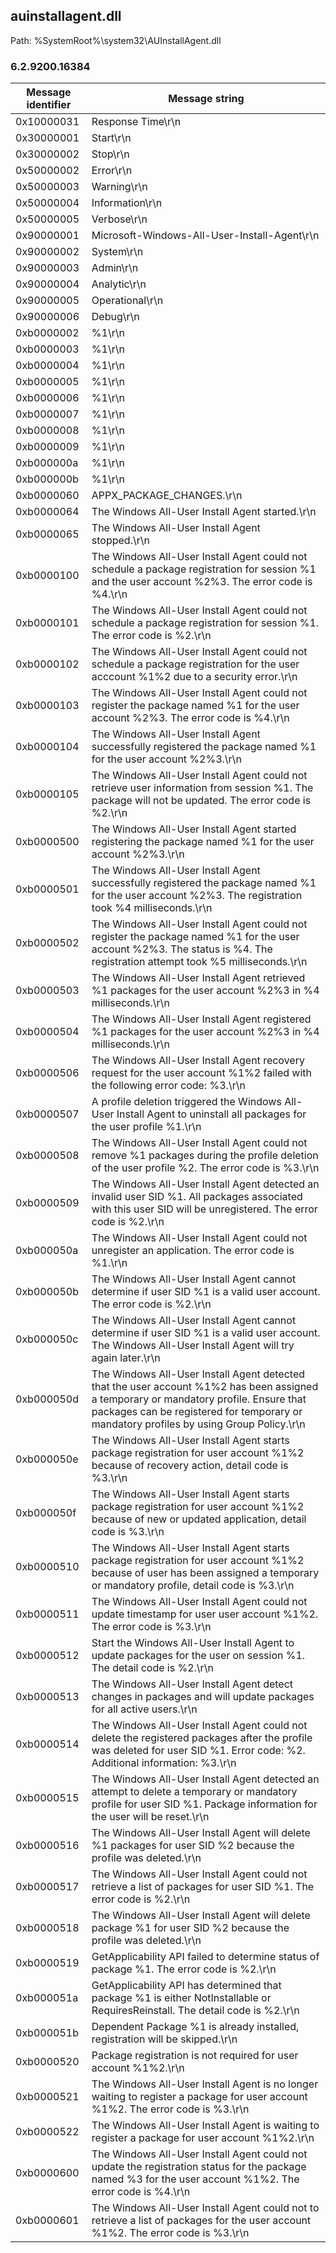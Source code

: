 ## auinstallagent.dll

Path: %SystemRoot%\system32\AUInstallAgent.dll

### 6.2.9200.16384

Message identifier | Message string
--- | ---
0x10000031 | Response Time\r\n
0x30000001 | Start\r\n
0x30000002 | Stop\r\n
0x50000002 | Error\r\n
0x50000003 | Warning\r\n
0x50000004 | Information\r\n
0x50000005 | Verbose\r\n
0x90000001 | Microsoft-Windows-All-User-Install-Agent\r\n
0x90000002 | System\r\n
0x90000003 | Admin\r\n
0x90000004 | Analytic\r\n
0x90000005 | Operational\r\n
0x90000006 | Debug\r\n
0xb0000002 | %1\r\n
0xb0000003 | %1\r\n
0xb0000004 | %1\r\n
0xb0000005 | %1\r\n
0xb0000006 | %1\r\n
0xb0000007 | %1\r\n
0xb0000008 | %1\r\n
0xb0000009 | %1\r\n
0xb000000a | %1\r\n
0xb000000b | %1\r\n
0xb0000060 | APPX_PACKAGE_CHANGES.\r\n
0xb0000064 | The Windows All-User Install Agent started.\r\n
0xb0000065 | The Windows All-User Install Agent stopped.\r\n
0xb0000100 | The Windows All-User Install Agent could not schedule a package registration for session %1 and the user account %2\%3. The error code is %4.\r\n
0xb0000101 | The Windows All-User Install Agent could not schedule a package registration for session %1. The error code is %2.\r\n
0xb0000102 | The Windows All-User Install Agent could not schedule a package registration for the user acccount %1\%2 due to a security error.\r\n
0xb0000103 | The Windows All-User Install Agent could not register the package named %1 for the user account %2\%3. The error code is %4.\r\n
0xb0000104 | The Windows All-User Install Agent successfully registered the package named %1 for the user account %2\%3.\r\n
0xb0000105 | The Windows All-User Install Agent could not retrieve user information from session %1. The package will not be updated. The error code is %2.\r\n
0xb0000500 | The Windows All-User Install Agent started registering the package named %1 for the user account %2\%3.\r\n
0xb0000501 | The Windows All-User Install Agent successfully registered the package named %1 for the user account %2\%3. The registration took %4 milliseconds.\r\n
0xb0000502 | The Windows All-User Install Agent could not register the package named %1 for the user account %2\%3. The status is %4. The registration attempt took %5 milliseconds.\r\n
0xb0000503 | The Windows All-User Install Agent retrieved %1 packages for the user account %2\%3 in %4 milliseconds.\r\n
0xb0000504 | The Windows All-User Install Agent registered %1 packages for the user account %2\%3 in %4 milliseconds.\r\n
0xb0000506 | The Windows All-User Install Agent recovery request for the user account %1\%2 failed with the following error code: %3.\r\n
0xb0000507 | A profile deletion triggered the Windows All-User Install Agent to uninstall all packages for the user profile %1.\r\n
0xb0000508 | The Windows All-User Install Agent could not remove %1 packages during the profile deletion of the user profile %2. The error code is %3.\r\n
0xb0000509 | The Windows All-User Install Agent detected an invalid user SID %1. All packages associated with this user SID will be unregistered. The error code is %2.\r\n
0xb000050a | The Windows All-User Install Agent could not unregister an application. The error code is %1.\r\n
0xb000050b | The Windows All-User Install Agent cannot determine if user SID %1 is a valid user account. The error code is %2.\r\n
0xb000050c | The Windows All-User Install Agent cannot determine if user SID %1 is a valid user account. The Windows All-User Install Agent will try again later.\r\n
0xb000050d | The Windows All-User Install Agent detected that the user account %1\%2 has been assigned a temporary or mandatory profile. Ensure that packages can be registered for temporary or mandatory profiles by using Group Policy.\r\n
0xb000050e | The Windows All-User Install Agent starts package registration for user account %1\%2 because of recovery action, detail code is %3.\r\n
0xb000050f | The Windows All-User Install Agent starts package registration for user account %1\%2 because of new or updated application, detail code is %3.\r\n
0xb0000510 | The Windows All-User Install Agent starts package registration for user account %1\%2 because of user has been assigned a temporary or mandatory profile, detail code is %3.\r\n
0xb0000511 | The Windows All-User Install Agent could not update timestamp for user user account %1\%2. The error code is %3.\r\n
0xb0000512 | Start the Windows All-User Install Agent to update packages for the user on session %1. The detail code is %2.\r\n
0xb0000513 | The Windows All-User Install Agent detect changes in packages and will update packages for all active users.\r\n
0xb0000514 | The Windows All-User Install Agent could not delete the registered packages after the profile was deleted for user SID %1. Error code: %2.  Additional information: %3.\r\n
0xb0000515 | The Windows All-User Install Agent detected an attempt to delete a temporary or mandatory profile for user SID %1. Package information for the user will be reset.\r\n
0xb0000516 | The Windows All-User Install Agent will delete %1 packages for user SID %2 because the profile was deleted.\r\n
0xb0000517 | The Windows All-User Install Agent could not retrieve a list of packages for user SID %1. The error code is %2.\r\n
0xb0000518 | The Windows All-User Install Agent will delete package %1 for user SID %2 because the profile was deleted.\r\n
0xb0000519 | GetApplicability API failed to determine status of package %1. The error code is %2.\r\n
0xb000051a | GetApplicability API has determined that package %1 is either NotInstallable or RequiresReinstall. The detail code is %2.\r\n
0xb000051b | Dependent Package %1 is already installed, registration will be skipped.\r\n
0xb0000520 | Package registration is not required for user account %1\%2.\r\n
0xb0000521 | The Windows All-User Install Agent is no longer waiting to register a package for user account %1\%2. The error code is %3.\r\n
0xb0000522 | The Windows All-User Install Agent is waiting to register a package for user account %1\%2.\r\n
0xb0000600 | The Windows All-User Install Agent could not update the registration status for the package named %3 for the user account %1\%2. The error code is %4.\r\n
0xb0000601 | The Windows All-User Install Agent could not to retrieve a list of packages for the user account %1\%2. The error code is %3.\r\n
